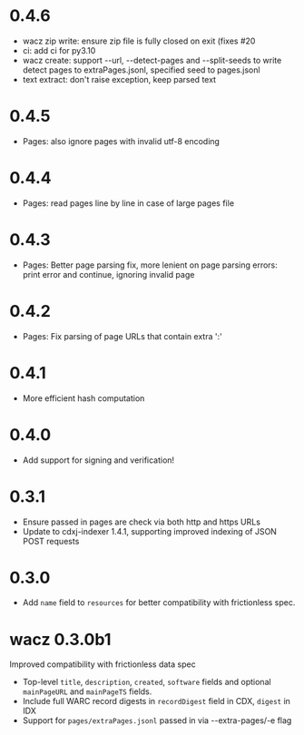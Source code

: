 # 0.4.6

- wacz zip write: ensure zip file is fully closed on exit (fixes #20
- ci: add ci for py3.10
- wacz create: support --url, --detect-pages and --split-seeds to write detect pages to extraPages.jsonl, specified seed to pages.jsonl
- text extract: don't raise exception, keep parsed text

# 0.4.5
- Pages: also ignore pages with invalid utf-8 encoding

# 0.4.4

- Pages: read pages line by line in case of large pages file

# 0.4.3

- Pages: Better page parsing fix, more lenient on page parsing errors: print error and continue, ignoring invalid page 

# 0.4.2

- Pages: Fix parsing of page URLs that contain extra ':'

# 0.4.1

- More efficient hash computation

# 0.4.0

- Add support for signing and verification!

# 0.3.1

- Ensure passed in pages are check via both http and https URLs
- Update to cdxj-indexer 1.4.1, supporting improved indexing of JSON POST requests

# 0.3.0

- Add `name` field to `resources` for better compatibility with frictionless spec.

# wacz 0.3.0b1

Improved compatibility with frictionless data spec

- Top-level `title`, `description`, `created`, `software` fields and optional `mainPageURL` and `mainPageTS` fields.
- Include full WARC record digests in `recordDigest` field in CDX, `digest` in IDX
- Support for `pages/extraPages.jsonl` passed in via --extra-pages/-e flag
